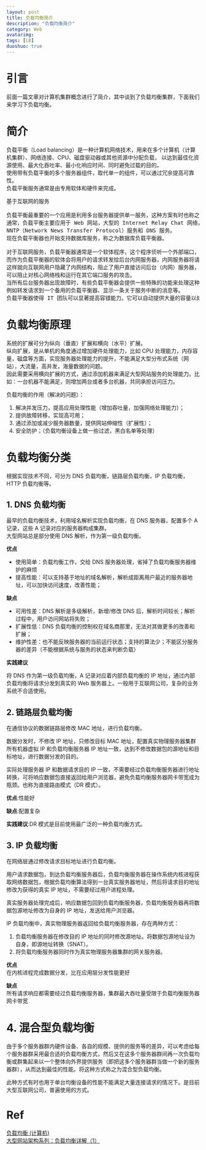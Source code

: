 ```yaml
---
layout: post
title: 负载均衡简介
description: "负载均衡简介"
category: Web
avatarimg:
tags: [LB]
duoshuo: true
---
```


# 引言

前面一篇文章对计算机集群概念进行了简介，其中谈到了负载均衡集群，下面我们来学习下负载均衡。  

# 简介

负载平衡（Load balancing）是一种计算机网络技术，用来在多个计算机（计算机集群）、网络连接、CPU、磁盘驱动器或其他资源中分配负载，
以达到最佳化资源使用、最大化吞吐率、最小化响应时间、同时避免过载的目的。  
使用带有负载平衡的多个服务器组件，取代单一的组件，可以通过冗余提高可靠性。  
负载平衡服务通常是由专用软体和硬件来完成。

<pre>
基于互联网的服务

负载平衡最重要的一个应用是利用多台服务器提供单一服务，这种方案有时也称之为服务器农场。  
通常，负载平衡主要应用于 Web 网站，大型的 Internet Relay Chat 网络，高流量的文件下载网站，
NNTP（Network News Transfer Protocol）服务和 DNS 服务。
现在负载平衡器也开始支持数据库服务，称之为数据库负载平衡器。

对于互联网服务，负载平衡器通常是一个软体程序，这个程序侦听一个外部端口，互联网用户可以通过这个端口来访问服务，
而作为负载平衡器的软体会将用户的请求转发给后台内网服务器，内网服务器将请求的响应返回给负载平衡器，负载平衡器再将响应发送到用户，
这样就向互联网用户隐藏了内网结构，阻止了用户直接访问后台（内网）服务器，使得服务器更加安全，
可以阻止对核心网络栈和运行在其它端口服务的攻击。
当所有后台服务器出现故障时，有些负载平衡器会提供一些特殊的功能来处理这种情况。
例如转发请求到一个备用的负载平衡器、显示一条关于服务中断的消息等。
负载平衡器使得 IT 团队可以显著提高容错能力。它可以自动提供大量的容量以处理任何应用程序流量的增加或减少。
</pre>

# 负载均衡原理

系统的扩展可分为纵向（垂直）扩展和横向（水平）扩展。  
纵向扩展，是从单机的角度通过增加硬件处理能力，比如 CPU 处理能力，内存容量，磁盘等方面，实现服务器处理能力的提升，不能满足大型分布式系统（网站），大流量，高并发，海量数据的问题。  
因此需要采用横向扩展的方式，通过添加机器来满足大型网站服务的处理能力。比如：一台机器不能满足，则增加两台或者多台机器，共同承担访问压力。  

负载均衡的作用（解决的问题）：

1. 解决并发压力，提高应用处理性能（增加吞吐量，加强网络处理能力）；
2. 提供故障转移，实现高可用；
3. 通过添加或减少服务器数量，提供网站伸缩性（扩展性）；
4. 安全防护；（负载均衡设备上做一些过滤，黑白名单等处理）

# 负载均衡分类

根据实现技术不同，可分为 DNS 负载均衡，链路层负载均衡，IP 负载均衡，HTTP 负载均衡等。


## 1. DNS 负载均衡

最早的负载均衡技术，利用域名解析实现负载均衡，在 DNS 服务器，配置多个 A 记录，这些 A 记录对应的服务器构成集群。  
大型网站总是部分使用 DNS 解析，作为第一级负载均衡。  

**优点**  

* 使用简单：负载均衡工作，交给 DNS 服务器处理，省掉了负载均衡服务器维护的麻烦
* 提高性能：可以支持基于地址的域名解析，解析成距离用户最近的服务器地址，可以加快访问速度，改善性能；  

**缺点**  

* 可用性差：DNS 解析是多级解析，新增/修改 DNS 后，解析时间较长；解析过程中，用户访问网站将失败；
* 扩展性低：DNS 负载均衡的控制权在域名商那里，无法对其做更多的改善和扩展；
* 维护性差：也不能反映服务器的当前运行状态；支持的算法少；不能区分服务器的差异（不能根据系统与服务的状态来判断负载）
 
**实践建议**  

将 DNS 作为第一级负载均衡，A 记录对应着内部负载均衡的 IP 地址，通过内部负载均衡将请求分发到真实的 Web 服务器上。一般用于互联网公司，复杂的业务系统不合适使用。  

## 2. 链路层负载均衡

在通信协议的数据链路层修改 MAC 地址，进行负载均衡。  

数据分发时，不修改 IP 地址，只修改目标 MAC 地址，配置真实物理服务器集群所有机器虚拟 IP 和负载均衡服务器 IP 地址一致，达到不修改数据包的源地址和目标地址，进行数据分发的目的。  

实际处理服务器 IP 和数据请求目的 IP 一致，不需要经过负载均衡服务器进行地址转换，可将响应数据包直接返回给用户浏览器，避免负载均衡服务器网卡带宽成为瓶颈。也称为直接路由模式（DR 模式）。

**优点**:性能好

**缺点**:配置复杂

**实践建议**:DR 模式是目前使用最广泛的一种负载均衡方式。  


## 3. IP 负载均衡

在网络层通过修改请求目标地址进行负载均衡。  

用户请求数据包，到达负载均衡服务器后，负载均衡服务器在操作系统内核进程获取网络数据包，根据负载均衡算法得到一台真实服务器地址，然后将请求目的地址修改为获得的真实 IP 地址，不需要经过用户进程处理。  

真实服务器处理完成后，响应数据包回到负载均衡服务器，负载均衡服务器再将数据包源地址修改为自身的 IP 地址，发送给用户浏览器。  

IP 负载均衡中，真实物理服务器返回给负载均衡服务器，存在两种方式：

1. 负载均衡服务器在修改目的 IP 地址的同时修改源地址。将数据包源地址设为自身，即源地址转换（SNAT）。
2. 将负载均衡服务器同时作为真实物理服务器集群的网关服务器。

**优点**  
在内核进程完成数据分发，比在应用层分发性能更好

**缺点**  
所有请求响应都需要经过负载均衡服务器，集群最大吞吐量受限于负载均衡服务器网卡带宽

# 4. 混合型负载均衡

由于多个服务器群内硬件设备、各自的规模、提供的服务等的差异，可以考虑给每个服务器群采用最合适的负载均衡方式，然后又在这多个服务器群间再一次负载均衡或群集起来以一个整体向外界提供服务（即把这多个服务器群当做一个新的服务器群），从而达到最佳的性能。将这种方式称之为混合型负载均衡。  

此种方式有时也用于单台均衡设备的性能不能满足大量连接请求的情况下。是目前大型互联网公司，普遍使用的方式。  


# Ref
[负载均衡 (计算机)](https://zh.wikipedia.org/wiki/%E8%B4%9F%E8%BD%BD%E5%9D%87%E8%A1%A1_(%E8%AE%A1%E7%AE%97%E6%9C%BA))  
[大型网站架构系列：负载均衡详解（1）](http://www.cnblogs.com/itfly8/p/5043435.html)  

